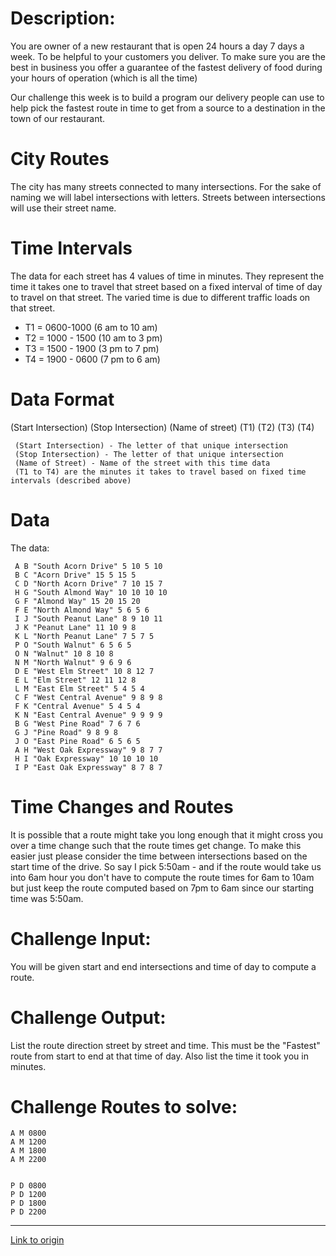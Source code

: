 # Description:

You are owner of a new restaurant that is open 24 hours a day 7 days a week. To be helpful to your customers you deliver. To make sure you are the best in business you offer a guarantee of the fastest delivery of food during your hours of operation (which is all the time)

Our challenge this week is to build a program our delivery people can use to help pick the fastest route in time to get from a source to a destination in the town of our restaurant.

# City Routes

The city has many streets connected to many intersections. For the sake of naming we will label intersections with letters. Streets between intersections will use their street name.

# Time Intervals

The data for each street has 4 values of time in minutes. They represent the time it takes one to travel that street based on a fixed interval of time of day to travel on that street. The varied time is due to different traffic loads on that street.

* T1 = 0600-1000 (6 am to 10 am)
* T2 = 1000 - 1500 (10 am to 3 pm) 
* T3 = 1500 - 1900 (3 pm to 7 pm)
* T4 = 1900 - 0600 (7 pm to 6 am)

# Data Format

(Start Intersection) (Stop Intersection) (Name of street) (T1) (T2) (T3) (T4)

     (Start Intersection) - The letter of that unique intersection
     (Stop Intersection) - The letter of that unique intersection
     (Name of Street) - Name of the street with this time data
     (T1 to T4) are the minutes it takes to travel based on fixed time intervals (described above)


# Data

The data:

     A B "South Acorn Drive" 5 10 5 10
     B C "Acorn Drive" 15 5 15 5
     C D "North Acorn Drive" 7 10 15 7
     H G "South Almond Way" 10 10 10 10
     G F "Almond Way" 15 20 15 20
     F E "North Almond Way" 5 6 5 6
     I J "South Peanut Lane" 8 9 10 11
     J K "Peanut Lane" 11 10 9 8
     K L "North Peanut Lane" 7 5 7 5
     P O "South Walnut" 6 5 6 5
     O N "Walnut" 10 8 10 8
     N M "North Walnut" 9 6 9 6
     D E "West Elm Street" 10 8 12 7
     E L "Elm Street" 12 11 12 8
     L M "East Elm Street" 5 4 5 4
     C F "West Central Avenue" 9 8 9 8
     F K "Central Avenue" 5 4 5 4
     K N "East Central Avenue" 9 9 9 9
     B G "West Pine Road" 7 6 7 6
     G J "Pine Road" 9 8 9 8 
     J O "East Pine Road" 6 5 6 5
     A H "West Oak Expressway" 9 8 7 7
     H I "Oak Expressway" 10 10 10 10
     I P "East Oak Expressway" 8 7 8 7 

# Time Changes and Routes

It is possible that a route might take you long enough that it might cross you over a time change such that the route times get change. To make this easier just please consider the time between intersections based on the start time of the drive. So say I pick 5:50am - and if the route would take us into 6am hour you don't have to compute the route times for 6am to 10am but just keep the route computed based on 7pm to 6am since our starting time was 5:50am.

# Challenge Input: 

You will be given start and end intersections and time of day to compute a route.

# Challenge Output:

List the route direction street by street and time. This must be the "Fastest" route from start to end at that time of day. Also list the time it took you in minutes.

# Challenge Routes to solve:

    A M 0800
    A M 1200
    A M 1800
    A M 2200


    P D 0800
    P D 1200
    P D 1800
    P D 2200

---

[Link to origin](https://www.reddit.com/r/dailyprogrammer/2sfs8f)